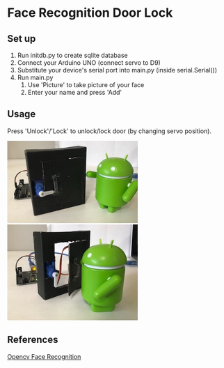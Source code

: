 # Face Recognition Door Lock
## Set up
1. Run initdb.py to create sqlite database
2. Connect your Arduino UNO (connect servo to D9)
3. Substitute your device's serial port into main.py (inside serial.Serial())
4. Run main.py
    1. Use 'Picture' to take picture of your face
    2. Enter your name and press 'Add'

## Usage
Press 'Unlock'/'Lock' to unlock/lock door (by changing servo position).

![Pic of unlocked lock](images/Locked.jpg)
![Pic of locked lock](images/Unlocked.jpg)

## References
[Opencv Face Recognition](https://github.com/Aryal007/opencv_face_recognition)
